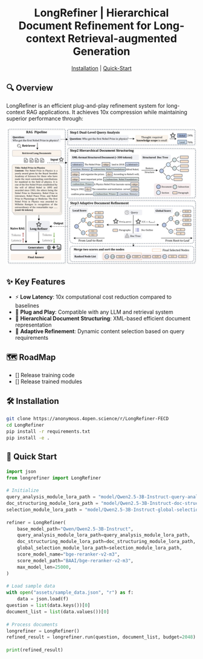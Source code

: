 # <div align="center">LongRefiner | Hierarchical Document Refinement for Long-context Retrieval-augmented Generation</div>

<div align="center">
<p>
<a href="#️-installation">Installation</a> |
<a href="#-quick-start">Quick-Start</a> 
</p>
</div>


## 🔍 Overview

LongRefiner is an efficient plug-and-play refinement system for long-context RAG applications. It achieves 10x compression while maintaining superior performance through:

<div align="center">
<img src="/assets/main_figure.jpg" width="800px">
</div>

## ✨ Key Features

- ⚡ **Low Latency**: 10x computational cost reduction compared to baselines
- 🔌 **Plug and Play**: Compatible with any LLM and retrieval system
- 📑 **Hierarchical Document Structuring**: XML-based efficient document representation 
- 🔄 **Adaptive Refinement**: Dynamic content selection based on query requirements

## 🗺️ RoadMap

- [] Release training code
- [] Release trained modules


## 🛠️ Installation

```bash
git clone https://anonymous.4open.science/r/LongRefiner-FECD
cd LongRefiner
pip install -r requirements.txt
pip install -e .
```

## 🚀 Quick Start

```python
import json
from longrefiner import LongRefiner

# Initialize
query_analysis_module_lora_path = "model/Qwen2.5-3B-Instruct-query-analysis"
doc_structuring_module_lora_path = "model/Qwen2.5-3B-Instruct-doc-structuring"
selection_module_lora_path = "model/Qwen2.5-3B-Instruct-global-selection"

refiner = LongRefiner(
    base_model_path="Qwen/Qwen2.5-3B-Instruct",
    query_analysis_module_lora_path=query_analysis_module_lora_path,
    doc_structuring_module_lora_path=doc_structuring_module_lora_path,
    global_selection_module_lora_path=selection_module_lora_path,
    score_model_name="bge-reranker-v2-m3",
    score_model_path="BAAI/bge-reranker-v2-m3",
    max_model_len=25000,
)

# Load sample data
with open("assets/sample_data.json", "r") as f:
    data = json.load(f)
question = list(data.keys())[0]
document_list = list(data.values())[0]

# Process documents
longrefiner = LongRefiner()
refined_result = longrefiner.run(question, document_list, budget=2048)

print(refined_result)
```
